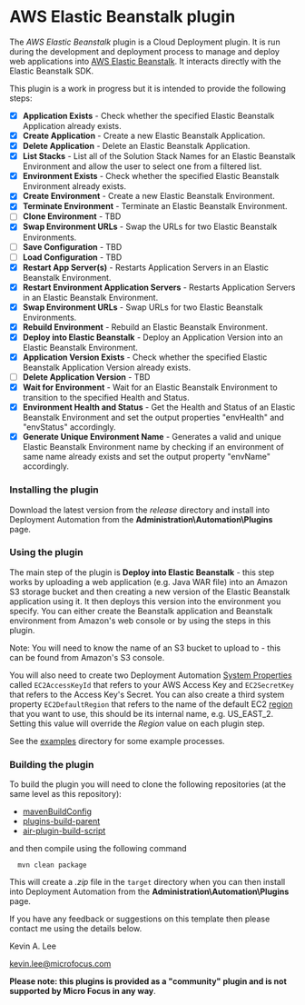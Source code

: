 # AWS Elastic Beanstalk plugin

The _AWS Elastic Beanstalk_ plugin is a Cloud Deployment plugin. It is run during the development and deployment process 
to manage and deploy web applications into [AWS Elastic Beanstalk](https://aws.amazon.com/elasticbeanstalk/). It interacts 
directly with the Elastic Beanstalk SDK.

This plugin is a work in progress but it is intended to provide the following steps:

* [x] **Application Exists** - Check whether the specified Elastic Beanstalk Application already exists.
* [x] **Create Application** - Create a new Elastic Beanstalk Application.  
* [x] **Delete Application** - Delete an Elastic Beanstalk Application.
* [x] **List Stacks** - List all of the Solution Stack Names for an Elastic Beanstalk Environment and allow the user to select one from a filtered list.  
* [x] **Environment Exists** - Check whether the specified Elastic Beanstalk Environment already exists.  
* [x] **Create Environment** - Create a new Elastic Beanstalk Environment.  
* [x] **Terminate Environment** - Terminate an Elastic Beanstalk Environment.
* [ ] **Clone Environment** - TBD
* [x] **Swap Environment URLs** - Swap the URLs for two Elastic Beanstalk Environments.
* [ ] **Save Configuration** - TBD
* [ ] **Load Configuration** - TBD
* [x] **Restart App Server(s)** - Restarts Application Servers in an Elastic Beanstalk Environment.
* [x] **Restart Environment Application Servers** - Restarts Application Servers in an Elastic Beanstalk Environment.
* [x] **Swap Environment URLs** - Swap URLs for two Elastic Beanstalk Environments.
* [x] **Rebuild Environment** - Rebuild an Elastic Beanstalk Environment.
* [x] **Deploy into Elastic Beanstalk** - Deploy an Application Version into an Elastic Beanstalk Environment.  
* [x] **Application Version Exists** - Check whether the specified Elastic Beanstalk Application Version already exists.   
* [ ] **Delete Application Version** - TBD
* [x] **Wait for Environment** - Wait for an Elastic Beanstalk Environment to transition to the specified Health and Status.  
* [x] **Environment Health and Status** - Get the Health and Status of an Elastic Beanstalk Environment and set the output properties "envHealth" and "envStatus" accordingly.
* [x] **Generate Unique Environment Name** - Generates a valid and unique Elastic Beanstalk Environment name by checking if an environment of same name already exists and set the output property "envName" accordingly.                                                                                               
                                        
### Installing the plugin
 
Download the latest version from the _release_ directory and install into Deployment Automation from the 
**Administration\Automation\Plugins** page.

### Using the plugin

The main step of the plugin is **Deploy into Elastic Beanstalk** - this step works by uploading a web application 
(e.g. Java WAR file) into an Amazon S3 storage bucket and then creating a new version of the Elastic Beanstalk application using it. 
It then deploys this version into the environment you specify. You can either create the Beanstalk application and
Beanstalk environment from Amazon's web console or by using the steps in this plugin.

Note: You will need to know the name of an S3 bucket to upload to - this can be found from Amazon's S3 console.

You will also need to create two Deployment Automation 
[System Properties](http://help.serena.com/doc_center/sra/ver6_3/sda_help/sra_adm_sys_properties.html)
called `EC2AccessKeyId` that refers to your AWS Access Key and `EC2SecretKey` that refers to the Access Key's Secret.
You can also create a third system property `EC2DefaultRegion` that refers to the name of the default EC2
[region](https://docs.aws.amazon.com/AmazonRDS/latest/UserGuide/Concepts.RegionsAndAvailabilityZones.html) that you want to use, 
this should be its internal name, e.g. US_EAST_2. Setting this value will override the *Region* value on each plugin step.
 
See the [examples](examples) directory for some example processes.
         
### Building the plugin

To build the plugin you will need to clone the following repositories (at the same level as this repository):

 - [mavenBuildConfig](https://github.com/sda-community-plugins/mavenBuildConfig)
 - [plugins-build-parent](https://github.com/sda-community-plugins/plugins-build-parent)
 - [air-plugin-build-script](https://github.com/sda-community-plugins/air-plugin-build-script)
 
 and then compile using the following command
 ```
   mvn clean package
 ```  

This will create a _.zip_ file in the `target` directory when you can then install into Deployment Automation
from the **Administration\Automation\Plugins** page.

If you have any feedback or suggestions on this template then please contact me using the details below.

Kevin A. Lee

kevin.lee@microfocus.com

**Please note: this plugins is provided as a "community" plugin and is not supported by Micro Focus in any way**.
